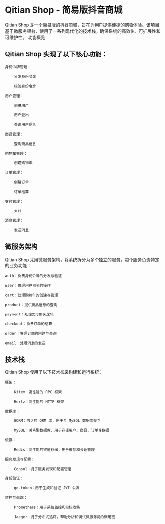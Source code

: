 # Qitian Shop - 简易版抖音商城

Qitian Shop 是一个简易版的抖音商城，旨在为用户提供便捷的购物体验。该项目基于微服务架构，使用了一系列现代化的技术栈，确保系统的高效性、可扩展性和可维护性。
功能概览

## Qitian Shop 实现了以下核心功能：

    身份令牌管理：

        分发身份令牌

        校验身份令牌

    用户管理：

        创建用户

        用户登出

        查询用户信息

    商品管理：

        查询商品信息

    购物车管理：

        创建购物车

    订单管理：

        创建订单

        订单结算

    支付管理：

        支付

    消息管理：

        发送消息

## 微服务架构

Qitian Shop 采用微服务架构，将系统拆分为多个独立的服务，每个服务负责特定的业务功能：

    auth：负责身份令牌的分发与验证

    user：管理用户相关的操作

    cart：处理购物车的创建与管理

    product：提供商品信息的查询

    payment：处理支付相关逻辑

    checkout：负责订单的结算

    order：管理订单的创建与查询

    email：处理消息的发送

## 技术栈

Qitian Shop 使用了以下技术栈来构建和运行系统：

    框架：

        Kitex：高性能的 RPC 框架

        Hertz：高性能的 HTTP 框架

    数据库：

        GORM：强大的 ORM 库，用于与 MySQL 数据库交互

        MySQL：关系型数据库，用于存储用户、商品、订单等数据

    缓存：

        Redis：高性能的键值存储，用于缓存和会话管理

    服务发现与配置：

        Consul：用于服务发现和配置管理

    身份验证：

        go-token：用于生成和验证 JWT 令牌

    监控与追踪：

        Prometheus：用于系统监控和指标收集

        Jaeger：用于分布式追踪，帮助分析和调试微服务间的调用链

